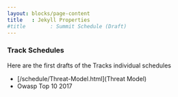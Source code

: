 ```yaml
---
layout: blocks/page-content
title   : Jekyll Properties
#title        : Summit Schedule (Draft)
---
```


### Track Schedules

Here are the first drafts of the Tracks individual schedules

* [/schedule/Threat-Model.html](Threat Model)
* Owasp Top 10 2017